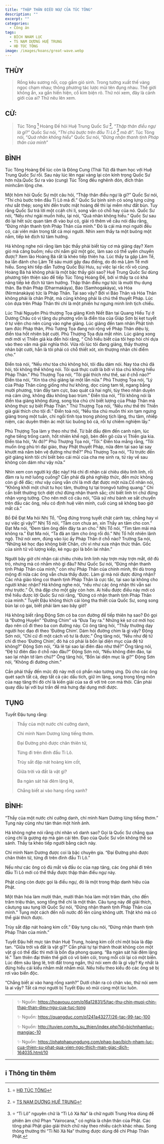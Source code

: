```yaml
---
title: "THẬP THÂN ĐIỀU NGỰ CỦA TÚC TÔNG"
description: ""
excerpt: ""
categories:
  - Công án
tags:
  - BÍCH NHAM LỤC
  - TS NAM DƯƠNG HUỆ TRUNG
  - HĐ TÚC TÔNG
image: /images/koans/great-wave.webp
---
```


## THÙY

> Rồng kêu sương nổi, cọp gầm gió sinh.
> Trong tướng xuất thế vàng ngọc chạm nhau; thông phương tác lược mũi tên đụng nhau.
> Thế giới không ẩn, xa gần hiển hiện, cổ kim biện rõ.
> Thử nói xem, đây là cảnh giới của ai? Thử nêu lên xem.

## CỬ:

> Túc Tông [^1] Hoàng Đế hỏi Huệ Trung Quốc Sư [^2], “_Thập thân điều ngự là gì_?”
> Quốc Sư nói, “_Thí chủ bước trên đầu Tì Lô [^3] mà đi_”.
> Túc Tông nói, “_Quả nhân không hiểu_”
> Quốc Sư nói, “_Đừng nhận thanh tịnh Pháp thân của mình_”

## BÌNH

Túc Tông Hoàng Đế lúc còn là Đông Cung (Thái Tử) đã tham học với Huệ Trung Quốc Sư rồi. Sau này lúc lên ngai vàng lại còn kính trọng Quốc Sư hơn nữa.Quốc Sư ra vào (cung) Túc Tông đều nghênh đón, đích thân mìnhcầm lộng che.

Một hôm hỏi Quốc Sư một câu hỏi, “Thập thân điều ngự là gì?” Quốc Sư nói, “Thí chủ bước trên đầu Tì Lô mà đi.” Quốc Sư bình sinh có sóng lưng cứng như sắt thép; song khi đến trước mặt hoàng đế thì lại mềm như đất bùn. Tuy rằng Quốc Sư trả lời một ccáh chi li, song vẫn có chỗ hay của nó. Quốc Sư nói, “Nếu như ngài muốn hiểu, lại nói, “Quả nhân không hiểu.” Quốc Sư sau đó lại hết sức quan tâm đi vào bụi cỏ, giải rõ thêm về câu nói đầu rằng, “Đừng nhận thanh tịnh Pháp Thân của mình.” Đó là cái mà mọi người đều có, cái viên mãn trong tất cả mọi người. Nhìn xem thầy ta một buông một nắm, tiếp kẻ địch từ tám hướng.

Há không nghe nói rằng làm bậc thầy phải biết tùy cơ mà giảng dạy? Xem gió mà căng buồm; nếu chỉ nắm giữ một góc, làm sao có thể uyển chuyển được? Xem lão Hoàng Bá rất là khéo tiếp thiên hạ. Lúc thầy ta gặp Lâm Tế, ba lần đánh cho Lâm Tế sáu mươi gậy đau điếng, do đó mà Lâm Tế mới hiểu. Song khi tiếp dẫn Tướng Quốc Bùi Hưu, sự việc lại rắc rối vô cùng. Hoàng Bá há không phải là một bậc thầy giỏi sao? Huệ Trung Quốc Sư dùng phương tiện thiện sảo để tiếp Túc Tông Hoàng Đế, bởi vì thầy ta có khả năng tiếp kẻ địch từ tám hướng. Thập thân điều ngự tức là mười thụ dụng thân. Ba thân Pháp (Dharmakàya), Báo (Samhogakàya), và Hóa (Nirmànakàya) tức là Pháp Thân. Tại sao vậy? Bởi vì Báo Thân và Hóa Thân không phải là chân Phật, mà cũng không phải là chủ thể thuyết Pháp. Lúc còn dựa trên Pháp Thân thì chỉ là một phiến hư ngưng minh linh tịch chiếu.

Lúc Thái Nguyên Phù thượng Tọa giảng Kinh Niết Bàn tại Quang Hiếu Tự ở Dương Châu có vị tăng du phương vốn là điển tòa của Giáp Sơn bị kẹt tuyết ở tự viện cho nên cùng vào nghe giảng. Lúc giảng đến tam nhân Phật tính tam đức Pháp thân, Phù Tượng Tọa đang nói rộng về Pháp Thân diệu lý, điển tòa hốt nhiên bật cười. Phù Thượng Tọa đưa mắt nhìn. Lúc giảng xong mới mời vị Thiền giả kia đến hỏi rằng, “ Chỗ hiểu biết của tôi hẹp hòi chỉ dựa vào theo văn mà giải nghĩa thôi. Vừa rồi lúc tôi đang giảng, thấy thượng nhân bật cười, hẳn là tôi phải có chỗ thiết xót, xin thượng nhân chỉ điểm cho.”

Điển toà nói, “Nếu như tòa chủ không hỏi, tôi đâu dám nói. Nay tòa chủ đã hỏi, tôi không thể không nói. Tôi quả thực cười là bởi vì tòa chủ không hiểu Pháp Thân.” Phù Thượng Tọa nói, “Tôi giải thích như thế, sai ở chỗ nào?” Điển tòa nói, “Xin tòa chủ giảng lại một lần nữa.” Phù Thượng Tọa nói, “Lý của Pháp Thân cũng giống như hư không, dọc cùng tam tế, ngang bằng mười phương, tràn đầy tam cực, bao quát cả hai nghi, tùy theo nhân duyên mà cảm ứng, không đâu không bao trùm.” Điển tòa nói, “Tôi không nói là điển tòa giảng không đúng, song tòa chủ chỉ biết lượng của Pháp Thân mà không thực sự biết Pháp Thân.” Thừ Thượng Tọa nói, “Nếu như thế thì Thiền giả giải thích cho tôi đi.” Điển toà nói, “Nếu tòa chủ muốn thì xin tạm ngưng giảng trong một tuần, chỉ ngồi tĩnh tọa trong phòng tịch lặng, thu tâm, nhiếp niệm, các duyên thiện ác một lúc buông bỏ cả, rồi tự chiêm nghiệm lấy.”

Phù Thượng Tọa làm y theo như thế. Từ bắt đầu đêm đến canh năm, lúc nghe tiếng trống canh, hốt nhiên khế ngộ, bèn đến gõ cửa vị Thiền gia kia. Điển tòa hỏi, “Ai đó?” Phù Thượng Tọa nói, “Tôi.” Điển tòa mắng rằng, “Tôi muốn ông phù trì đại giáo, thay Phật thuyết Pháp, nửa đêm tại sao lại say khướt mà nằm bên vệ đường như thế?” Phù Thượng Tọa nói, “Từ trước đến giờ giảng kinh tôi chỉ biết béo cái mũi của cha mẹ sinh ra, từ rày về sau không còn dám như vậy nữa.”

Nhìn xem con người kỳ đặc này! Há chỉ đi nhận cái chiêu diêu linh linh, rồi đâm ra lu mờ luống cuống? Cần phải đả phá nghiệp thức, đến mức không còn gì để đắc; như vậy cũng vẫn chỉ là mới đạt được một nửa.Cổ nhân nói, “Không khởi một chút tu học tâm, thường tự tại trongvô tướng quang.” Chỉ cần biết thường tịch diệt chứ đừng nhận thanh sắc; chỉ biết linh tri chứ đừng nhận vọng tưởng. Cho nên mới có câu nói, “Giả sử như bánh xe sắt chuyển trên đầu các ông, nếu có định huệ viên minh, cuối cùng sẽ không bao giờ mất cả.”

Bồ Đề Đạt Ma hỏi Nhị Tổ, “Ông đứng trong tuyết chặt cánh tay, chẳng hay vì sự việc gì vậy?” Nhị Tổ nói, “Tâm con chưa an, xin Thầy an tâm cho con.” Đạt Ma nói, “Đem tâm ông đến đây ta an cho.” Nhị Tổ nói, “Tìm tâm mãi mà không ra.” Đạt Ma nói, “Ta đã an tâm cho ông rồi đó.” Nhị Tổ hốt nhiên lãnh ngộ. Thử nói xem, đúng vào lúc ấy Pháp Thân ở chỗ nào? Trường Sa nói, “Những kẻ học đạo không biết Chân, chỉ vì như xưa nhận thức thần. Gốc của sinh tử vô lượng kiếp, kẻ ngu gọi là bổn lai nhân.”

Người bây giờ chỉ nhận cái chiêu chiêu linh linh này trợn mày trợn mắt, dở đủ trò, nhưng mà có nhằm nhò gì đâu? Như Quốc Sư nói, “Đừng nhận thanh tịnh Pháp Thân của mình,” còn như Pháp Thân của chính mình, thì dù trong mộng đi nữa các ông vẫn chưa thấy được. Làm gì mà nói được đừng nhận? Các nhà giáo tông coi thanh tịnh Pháp Thân là cực tắc, tại sao lại không cho người khác nhận? Há không nghe nói, “nếu như các ông nhận thì vẫn sai như trước.” Ôi, thà đập cho một gậy còn hơn. Ai hiểu được điều này mới có thể hiểu được lời Quốc Sư nói rằng, “Đừng có nhận thanh tịnh Pháp Thân của mình.” Tuyết Đậu không thích cái lòng tha thiết của Quốc Sư, song song bùn lại có gai, biết phải làm sao bây giờ?

Há không biết rằng Động Sơn có ba con đường để tiếp thiên hạ sao? Đó gọi là “Đường Huyền” “Đường Chim” và “Đưa Tay ra.” Những kẻ sơ cơ mới học đạo nên cố đi theo ba con đường này. Có ông tăng hỏi, “Thầy thường dạy người học đạo đi theo ‘Đường Chim’. Dám hỏi đường chim là gì vậy? Động Sơn nói, “Chỉ cứ đi một cách vô tư là được.” Ông tăng nói, “Nếu như đệ tử chỉ đi theo ‘Đường Chim’, đó há có phải là bổn lại diện mục của đệ tử không?” Động Sơn nói, “Xà lê tại sao lại điên đảo như thế?” Ông tăng nói, “Đệ tử điên đảo ở chỗ nào đâu?” Động Sơn nói, “Nếu không điên đảo, tại sao lại nhận tớ làm chủ?” Ông tăng hỏi, “Bổn lai diện mục là gì?” Động Sơn nói, “Không đi đường chim.”

Cần phải thấy đến mức độ này mới có phần nào tương ưng. Dù cho các ông quét sạch tất cả, dẹp tất cả các dấu tích, giữ im lặng, song trong tông môn của nạp tăng thì đó chỉ là kiến giải của sa di với trẻ con mà thôi. Cần phải quay đầu lại với bụi trần để mà hưng đại dụng mới được.

## TỤNG

Tuyết Đậu tụng rằng:

> Thầy của một nước chỉ cưỡng danh,
>
> Chỉ mình Nam Dương lừng tiếng thơm.
>
> Đại Đường phò được chân thiên tử,
>
> Từng đi trên đỉnh đầu Tì Lô.
>
> Trùy sắt đập nát hoàng kim cốt,
>
> Giữa trời và đất là vật gì?
>
> Ba ngàn sát hải đêm lặng lẽ,
>
> Chẳng biết ai vào hang rồng xanh?

## BÌNH: 

“Thầy của một nước chỉ cưỡng danh, chỉ mình Nam Dương lừng tiếng thơm.” Tụng này cũng như tán thán một hình ảnh. 

Há không nghe nói rằng chí nhân vô danh sao? Gọi là Quốc Sư chẳng qua cũng chỉ là gượng ép mà gán cái tên. Đạo của Quốc Sư vốn không thể so sánh. Thầy ta khéo tiếp người bằng cách này.

Chỉ mình Nam Dương được coi là bậc chuyên gia. “Đại Đường phò được chân thiên tử, từng đi trên đỉnh đầu Tì Lô.” 

Nếu như các ông có đủ mắt và đầu óc của nạp tăng, các ông phải đi trên đầu Tì Lô mới có thể thấy được thập thân điều ngự này. 

Phật cũng còn được gọi là điều ngự, đó là một trong thập danh hiệu của Phật. 

Một thân hóa làm mười thân, mười thân hóa làm một trăm thân, cho đến trăm triệu thân, song tổng thể chỉ là một thân. Câu tụng này để giải thích, câutụng sau tụng lời Quốc Sư nói, “Đừng nhận thanh tịnh Pháp Thân của mình.” Tụng một cách đến nỗi nước đổ lên cũng không ướt. Thật khó mà có thể giải thích được.

Trùy sắt đập nát hoàng kim cốt.” Đây tụng câu nói, “Đừng nhận thanh tịnh Pháp Thân của mình.” 

Tuyết Đậu hết mực tán thán Huệ Trung, hoàng kim cốt chỉ một búa là đập tan. “Giữa trời và đất là vật gì?” Cần phải tự tại thánh thoát không còn một vật gì có thể đắc thì mới là bổn địa phong quang. “Ba ngàn sát hải đêm lặng lẽ.” Tam thiên đại thiên thế giới có vô biên cõi, trong mỗi cõi lại có một biển. Lúc đêm sâu lặng lẽ, trời đất trong ngần, thử nói xem đó là gì vậy? Kỵ nhất là đừng hiểu cái kiểu nhắm mắt nhắm mũi. Nếu hiểu theo kiểu đó các ông sẽ bị rơi vào biển độc.

“Chẳng biết ai vào hang rồng xanh?” Dưới chân ra có chân vào, thử nói xem là ai vậy? Tất cả mọi người bị Tuyết Đậu xỏ mũi cùng một lúc luôn.

<hr class="blog-rule" />

> ✨ Nguồn: https://hoavouu.com/p16a12831/5/tac-thu-chin-muoi-chin-thap-than-dieu-ngu-cua-tuc-tong
>
> ✨ Nguồn: https://quangduc.com/p1241a43277/26-tac-99-tac-100
>
> ✨ Nguồn: http://tuvien.com/to_su_thien/index.php?id=bichnhamluc-mangiac-10
>
> ✨ Nguồn: https://phatphapungdung.com/phap-bao/bich-nham-luc-cua-thien-su-phat-qua-vien-ngo-thich-man-giac-dich-164035.html/10

<hr class="blog-rule" />

## ℹ️ Thông tin thêm

[^1]: ⭐️ <a href="/masters/vua-duong-tuc-tong-king-tang-shu-tsung/" target="_blank">HĐ TÚC TÔNG</a>

[^2]: ⭐️ <a href="http://thuongchieu.net/index.php/phapthoai/suphu/4669-tshuetrung" target="_blank">TS NAM DƯƠNG HUỆ TRUNG</a>

[^3]: ⭐️ “Tì Lô” nguyên chữ là “Tì Lô Xá Na” là chữ người Trung Hoa dùng để phiên âm chữ Phạn “Vairocana,” có nghĩa là chân thân của Phật. Các tông phái Phật giáo giải thích chữ này theo nhiều cách khác nhau. Song thông thường thi “Tì Nô Xá Na” thường được dùng để chỉ Pháp Thân Phật.
